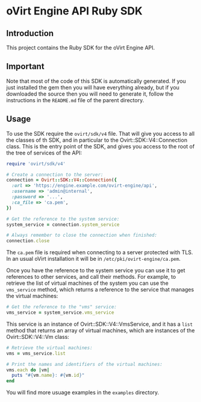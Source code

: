 # oVirt Engine API Ruby SDK

## Introduction

This project contains the Ruby SDK for the oVirt Engine API.

## Important

Note that most of the code of this SDK is automatically generated. If you
just installed the gem then you will have everything already, but if you
downloaded the source then you will need to generate it, follow the
instructions in the `README.md` file of the parent directory.

## Usage

To use the SDK require the `ovirt/sdk/v4` file. That will give you
access to all the classes of th SDK, and in particular to the
Ovirt::SDK::V4::Connection class. This is the entry point of the SDK,
and gives you access to the root of the tree of services of the API:

```ruby
require 'ovirt/sdk/v4'

# Create a connection to the server:
connection = Ovirt::SDK::V4::Connection({
  :url => 'https://engine.example.com/ovirt-engine/api',
  :username => 'admin@internal',
  :password => '...',
  :ca_file => 'ca.pem',
})

# Get the reference to the system service:
system_service = connection.system_service

# Always remember to close the connection when finished:
connection.close
```

The `ca.pem` file is required when connecting to a server protected
with TLS. In an usual oVirt installation it will be in
`/etc/pki/ovirt-engine/ca.pem`.

Once you have the reference to the system service you can use it to get
references to other services, and call their methods. For example, to
retrieve the list of virtual machines of the system you can use the
`vms_service` method, which returns a reference to the service that
manages the virtual machines:

```ruby
# Get the reference to the "vms" service:
vms_service = system_service.vms_service
```

This service is an instance of Ovirt::SDK::V4::VmsService, and it has
a `list` method that returns an array of virtual machines, which are
instances of the Ovirt::SDK::V4::Vm class:

```ruby
# Retrieve the virtual machines:
vms = vms_service.list

# Print the names and identifiers of the virtual machines:
vms.each do |vm|
  puts "#{vm.name}: #{vm.id}"
end
```

You will find more usuage examples in the `examples` directory.
